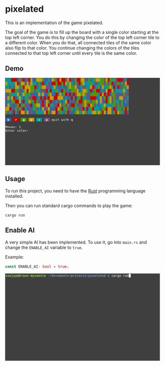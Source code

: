 # pixelated

This is an implementation of the game pixelated.

The goal of the game is to fill up the board with a single color starting at
the top left corner. You do this by changing the color of the top left corner
tile to a different color. When you do that, all connected tiles of the same
color also flip to that color. You continue changing the colors of the tiles
connected to that top left corner until every tile is the same color.

## Demo

![Demo GIF](demo.gif)

## Usage

To run this project, you need to have the [Rust][rust] programming language
installed.

Then you can run standard cargo commands to play the game:

```
cargo run
```

## Enable AI

A very simple AI has been implemented. To use it, go into `main.rs` and
change the `ENABLE_AI` variable to `true`.

Example:

```rust
const ENABLE_AI: bool = true;
```

![AI Demo GIF](ai-demo.gif)

[rust]: https://www.rust-lang.org/
